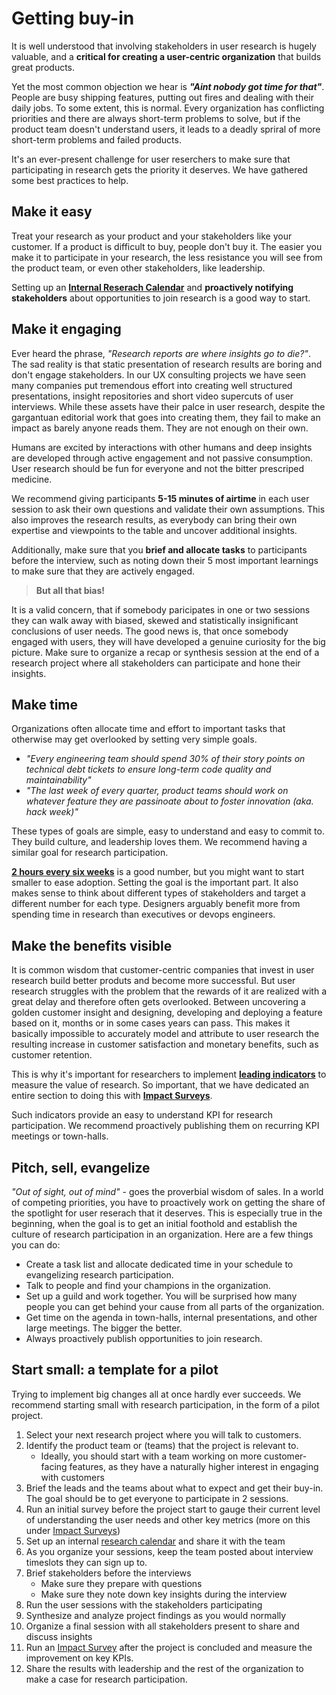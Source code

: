 # Getting buy-in

It is well understood that involving stakeholders in user research is hugely valuable, and a **critical for creating a user-centric organization** that builds great products.

Yet the most common objection we hear is ***"Aint nobody got time for that"***. People are busy shipping features, putting out fires and dealing with their daily jobs. To some extent, this is normal. Every organization has conflicting priorities and there are always short-term problems to solve, but if the product team doesn't understand users, it leads to a deadly spriral of more short-term problems and failed products.

It's an ever-present challenge for user reserchers to make sure that participating in research gets the priority it deserves. We have gathered some best practices to help.

## Make it easy

Treat your research as your product and your stakeholders like your customer. If a product is difficult to buy, people don't buy it. The easier you make it to participate in your research, the less resistance you will see from the product team, or even other stakeholders, like leadership.

Setting up an **[Internal Reserach Calendar](/stakeholder_calendar.md)** and **proactively notifying stakeholders** about opportunities to join research is a good way to start.

## Make it engaging

Ever heard the phrase, *"Research reports are where insights go to die?"*. The sad reality is that static presentation of research results are boring and don't engage stakeholders. In our UX consulting projects we have seen many companies put tremendous effort into creating well structured presentations, insight repositories and short video supercuts of user interviews. While these assets have their palce in user research, despite the gargantuan editorial work that goes into creating them, they fail to make an impact as barely anyone reads them. They are not enough on their own.

Humans are excited by interactions with other humans and deep insights are developed through active engagement and not passive consumption. User research should be fun for everyone and not the bitter prescriped medicine. 

We recommend giving participants **5-15 minutes of airtime** in each user session to ask their own questions and validate their own assumptions. This also improves the research results, as everybody can bring their own expertise and viewpoints to the table and uncover additional insights.

Additionally, make sure that you **brief and allocate tasks** to participants before the interview, such as noting down their 5 most important learnings to make sure that they are actively engaged.

> **But all that bias!**
>
It is a valid concern, that if somebody paricipates in one or two sessions they can walk away with biased, skewed and statistically insignificant conclusions of user needs. The good news is, that once somebody engaged with users, they will have developed a genuine curiosity for the big picture. Make sure to organize a recap or synthesis session at the end of a research project where all stakeholders can participate and hone their insights.

## Make time

Organizations often allocate time and effort to important tasks that otherwise may get overlooked by setting very simple goals.

- *"Every engineering team should spend 30% of their story points on technical debt tickets to ensure long-term code quality and maintainability"*
- *"The last week of every quarter, product teams should work on whatever feature they are passinoate about to foster innovation (aka. hack week)"*

These types of goals are simple, easy to understand and easy to commit to. They build culture, and leadership loves them.
We recommend having a similar goal for research participation.

**[2 hours every six weeks](https://articles.uie.com/user_exposure_hours/)** is a good number, but you might want to start smaller to ease adoption. Setting the goal is the important part. It also makes sense to think about different types of stakeholders and target a different number for each type. Designers arguably benefit more from spending time in research than executives or devops engineers.

## Make the benefits visible

It is common wisdom that customer-centric companies that invest in user research build better produts and become more successful. But user research struggles with the problem that the rewards of it are realized with a great delay and therefore often gets overlooked. Between uncovering a golden customer insight and designing, developing and deploying a feature based on it, months or in some cases years can pass. This makes it basically impossible to accurately model and attribute to user research the resulting increase in customer satisfaction and monetary benefits, such as customer retention.

This is why it's important for researchers to implement **[leading indicators](https://www.bmc.com/blogs/leading-vs-lagging-indicators/)** to measure the value of research. So important, that we have dedicated an entire section to doing this with **[Impact Surveys](/survey_roi.md)**.

Such indicators provide an easy to understand KPI for research participation. We recommend proactively publishing them on recurring KPI meetings or town-halls.

## Pitch, sell, evangelize

*"Out of sight, out of mind"* - goes the proverbial wisdom of sales. In a world of competing priorities, you have to proactively work on getting the share of the spotlight for user reserach that it deserves. This is especially true in the beginning, when the goal is to get an initial foothold and establish the culture of research participation in an organization. Here are a few things you can do:

- Create a task list and allocate dedicated time in your schedule to evangelizing research participation.
- Talk to people and find your champions in the organization.
- Set up a guild and work together. You will be surprised how many people you can get behind your cause from all parts of the organization.
- Get time on the agenda in town-halls, internal presentations, and other large meetings. The bigger the better.
- Always proactively publish opportunities to join research.

## Start small: a template for a pilot

Trying to implement big changes all at once hardly ever succeeds. We recommend starting small with research participation, in the form of a pilot project.

1. Select your next research project where you will talk to customers.
2. Identify the product team or (teams) that the project is relevant to.
    - Ideally, you should start with a team working on more customer-facing features, as they have a naturally higher interest in engaging with customers
3. Brief the leads and the teams about what to expect and get their buy-in. The goal should be to get everyone to participate in 2 sessions.
4. Run an initial survey before the project start to gauge their current level of understanding the user needs and other key metrics (more on this under [Impact Surveys](/survey_roi.md))
5. Set up an internal [research calendar](./stakeholder_calendar.md) and share it with the team
6. As you organize your sessions, keep the team posted about interview timeslots they can sign up to.
7. Brief stakeholders before the interviews
    - Make sure they prepare with questions
    - Make sure they note down key insights during the interview
8. Run the user sessions with the stakeholders participating
9. Synthesize and analyze project findings as you would normally
10. Organize a final session with all stakeholders present to share and discuss insights
11. Run an [Impact Survey](/survey_roi.md) after the project is concluded and measure the improvement on key KPIs.
12. Share the results with leadership and the rest of the organization to make a case for research participation.

